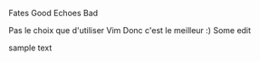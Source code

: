 Fates Good Echoes Bad

Pas le choix que d'utiliser Vim 
Donc c'est le meilleur :)
Some edit

sample text
